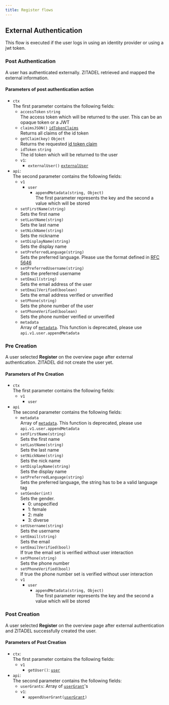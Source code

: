 ```yaml
---
title: Register flows
---
```


## External Authentication

<!-- link idp and jwt -->
This flow is executed if the user logs in using an identity provider or using a jwt token.

### Post Authentication

A user has authenticated externally. ZITADEL retrieved and mapped the external information.

#### Parameters of post authentication action

- `ctx`  
The first parameter contains the following fields:
  - `accessToken` `string`  
    The access token which will be returned to the user. This can be an opaque token or a JWT
  - `claimsJSON()` [`idTokenClaims`](../openidoauth/claims)  
    Returns all claims of the id token
  - `getClaim(key)` `Object`  
    Returns the requested [id token claim](../openidoauth/claims)
  - `idToken` `string`  
    The id token which will be returned to the user
  - `v1`:
    - `externalUser()` [`externalUser`](./objects#external-user)
- `api`:  
  The second parameter contains the following fields:
  - `v1`
    - `user`
      - `appendMetadata(string, Object)`  
        The first parameter represents the key and the second a value which will be stored
  - `setFirstName(string)`  
    Sets the first name
  - `setLastName(string)`  
    Sets the last name
  - `setNickName(string)`  
    Sets the nickname
  - `setDisplayName(string)`  
    Sets the display name
  - `setPreferredLanguage(string)`  
    Sets the preferred language. Please use the format defined in [RFC 5646](https://www.rfc-editor.org/rfc/rfc5646)
  - `setPreferredUsername(string)`  
    Sets the preferred username
  - `setEmail(string)`  
    Sets the email address of the user
  - `setEmailVerified(boolean)`  
    Sets the email address verified or unverified
  - `setPhone(string)`  
    Sets the phone number of the user
  - `setPhoneVerified(boolean)`  
    Sets the phone number verified or unverified
  - `metadata`  
    Array of [`metadata`](./objects#metadata-with-value-as-bytes). This function is deprecated, please use `api.v1.user.appendMetadata`

### Pre Creation

A user selected **Register** on the overview page after external authentication. ZITADEL did not create the user yet.

#### Parameters of Pre Creation

- `ctx`  
  The first parameter contains the following fields:
  - `v1`
    - `user`
- `api`  
  The second parameter contains the following fields:
  - `metadata`  
    Array of [`metadata`](./objects#metadata-with-value-as-bytes). This function is deprecated, please use `api.v1.user.appendMetadata`
  - `setFirstName(string)`  
    Sets the first name
  - `setLastName(string)`  
    Sets the last name
  - `setNickName(string)`  
    Sets the nick name
  - `setDisplayName(string)`  
    Sets the display name
  - `setPreferredLanguage(string)`  
    Sets the preferred language, the string has to be a valid language tag
  - `setGender(int)`  
    Sets the gender.  
    <ul><li>0: unspecified</li><li>1: female</li><li>2: male</li><li>3: diverse</li></ul>
  - `setUsername(string)`  
    Sets the username
  - `setEmail(string)`  
    Sets the email
  - `setEmailVerified(bool)`  
    If true the email set is verified without user interaction
  - `setPhone(string)`  
    Sets the phone number
  - `setPhoneVerified(bool)`  
    If true the phone number set is verified without user interaction
  - `v1`
    - `user`
      - `appendMetadata(string, Object)`  
        The first parameter represents the key and the second a value which will be stored

### Post Creation

A user selected **Register** on the overview page after external authentication and ZITADEL successfully created the user.

#### Parameters of Post Creation

- `ctx`:  
  The first parameter contains the following fields:
  - `v1`
    - `getUser()`: [`user`](./objects#user)
- `api`:  
  The second parameter contains the following fields:
  - `userGrants`: Array of [`userGrant`](./objects#user-grant)'s
  - `v1`:
    - `appendUserGrant(`[`userGrant`](./objects#user-grant)`)`
